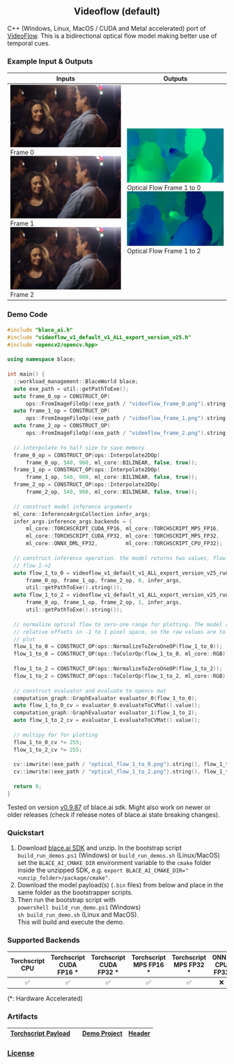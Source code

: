 <h2 style="text-align:center;">Videoflow (default)</h2>

C++ (Windows, Linux, MacOS / CUDA and Metal accelerated) port of [VideoFlow](https://github.com/XiaoyuShi97/VideoFlow). This is a bidirectional optical flow model making better use of temporal cues.

### Example Input & Outputs
| Inputs | Outputs |
|--------|----------|
| <img src="videoflow_frame_0.png" alt="Frame 0" width="512"/> Frame 0<img src="videoflow_frame_1.png" alt="Frame 1" width="512"/> Frame 1<img src="videoflow_frame_2.png" alt="Frame 2" width="512"/> Frame 2 | <img src="videoflow-default-ALL_optical_flow_1_to_0.png" alt="Optical Flow Frame 1 to 0" width="512"/> Optical Flow Frame 1 to 0<img src="videoflow-default-ALL_optical_flow_1_to_2.png" alt="Optical Flow Frame 1 to 2" width="512"/> Optical Flow Frame 1 to 2 |

### Demo Code
```cpp
#include "blace_ai.h"
#include "videoflow_v1_default_v1_ALL_export_version_v25.h"
#include <opencv2/opencv.hpp>

using namespace blace;

int main() {
  ::workload_management::BlaceWorld blace;
  auto exe_path = util::getPathToExe();
  auto frame_0_op = CONSTRUCT_OP(
      ops::FromImageFileOp((exe_path / "videoflow_frame_0.png").string()));
  auto frame_1_op = CONSTRUCT_OP(
      ops::FromImageFileOp((exe_path / "videoflow_frame_1.png").string()));
  auto frame_2_op = CONSTRUCT_OP(
      ops::FromImageFileOp((exe_path / "videoflow_frame_2.png").string()));

  // interpolate to half size to save memory
  frame_0_op = CONSTRUCT_OP(ops::Interpolate2DOp(
      frame_0_op, 540, 960, ml_core::BILINEAR, false, true));
  frame_1_op = CONSTRUCT_OP(ops::Interpolate2DOp(
      frame_1_op, 540, 960, ml_core::BILINEAR, false, true));
  frame_2_op = CONSTRUCT_OP(ops::Interpolate2DOp(
      frame_2_op, 540, 960, ml_core::BILINEAR, false, true));

  // construct model inference arguments
  ml_core::InferenceArgsCollection infer_args;
  infer_args.inference_args.backends = {
      ml_core::TORCHSCRIPT_CUDA_FP16, ml_core::TORCHSCRIPT_MPS_FP16,
      ml_core::TORCHSCRIPT_CUDA_FP32, ml_core::TORCHSCRIPT_MPS_FP32,
      ml_core::ONNX_DML_FP32,         ml_core::TORCHSCRIPT_CPU_FP32};

  // construct inference operation. the model returns two values, flow 1->0 and
  // flow 1->2
  auto flow_1_to_0 = videoflow_v1_default_v1_ALL_export_version_v25_run(
      frame_0_op, frame_1_op, frame_2_op, 0, infer_args,
      util::getPathToExe().string());
  auto flow_1_to_2 = videoflow_v1_default_v1_ALL_export_version_v25_run(
      frame_0_op, frame_1_op, frame_2_op, 1, infer_args,
      util::getPathToExe().string());

  // normalize optical flow to zero-one range for plotting. The model returns
  // relative offsets in -1 to 1 pixel space, so the raw values are to small to
  // plot
  flow_1_to_0 = CONSTRUCT_OP(ops::NormalizeToZeroOneOP(flow_1_to_0));
  flow_1_to_0 = CONSTRUCT_OP(ops::ToColorOp(flow_1_to_0, ml_core::RGB));

  flow_1_to_2 = CONSTRUCT_OP(ops::NormalizeToZeroOneOP(flow_1_to_2));
  flow_1_to_2 = CONSTRUCT_OP(ops::ToColorOp(flow_1_to_2, ml_core::RGB));

  // construct evaluator and evaluate to opencv mat
  computation_graph::GraphEvaluator evaluator_0(flow_1_to_0);
  auto flow_1_to_0_cv = evaluator_0.evaluateToCVMat().value();
  computation_graph::GraphEvaluator evaluator_1(flow_1_to_2);
  auto flow_1_to_2_cv = evaluator_1.evaluateToCVMat().value();

  // multipy for for plotting
  flow_1_to_0_cv *= 255;
  flow_1_to_2_cv *= 255;

  cv::imwrite((exe_path / "optical_flow_1_to_0.png").string(), flow_1_to_0_cv);
  cv::imwrite((exe_path / "optical_flow_1_to_2.png").string(), flow_1_to_2_cv);

  return 0;
}

```
Tested on version [v0.9.87](https://github.com/blace-ai/blace-ai/releases/tag/v0.9.87) of blace.ai sdk. Might also work on newer or older releases (check if release notes of blace.ai state breaking changes).

### Quickstart
1. Download [blace.ai SDK](https://github.com/blace-ai/blace-ai/releases/tag/v0.9.87) and unzip. In the bootstrap script `build_run_demos.ps1` (Windows) or `build_run_demos.sh` (Linux/MacOS) set the `BLACE_AI_CMAKE_DIR` environment variable to the `cmake` folder inside the unzipped SDK, e.g. `export BLACE_AI_CMAKE_DIR="<unzip_folder>/package/cmake"`. 
2. Download the model payload(s) (`.bin` files) from below and place in the same folder as the bootstrapper scripts.
3. Then run the bootstrap script with  
`powershell build_run_demo.ps1` (Windows)  
`sh build_run_demo.sh` (Linux and MacOS).  
This will build and execute the demo.

### Supported Backends
<table border="0" cellspacing="0" cellpadding="0" border-style="hidden" style="width:100%; text-align:center;">
 <thead>
    <tr>
      <th>Torchscript CPU</th>
      <th>Torchscript CUDA FP16 *</th>
      <th>Torchscript CUDA FP32 *</th>
      <th>Torchscript MPS FP16 *</th>
      <th>Torchscript MPS FP32 *</th>
      <th>ONNX CPU FP32</th>
      <th>ONNX DirectML FP32 *</th>
    </tr>
  </thead>
 <tr>
    <td>&#9989</td>
    <td>&#9989</td>
    <td>&#9989</td>
    <td>&#9989</td>
    <td>&#9989</td>
    <td>&#10060</td>
    <td>&#10060</td>
</table>
(*: Hardware Accelerated)

### Artifacts
| [**Torchscript Payload**](https://blace-ai-public.b-cdn.net/model-payload/0d9da5f6e755bfc394494b4667b8a244.bin) |  | [**Demo Project**](https://blace-ai-public.b-cdn.net/demos/videoflow_v1_default_v1_ALL_export_version_v25_demo.zip) | [**Header**](https://blace-ai-public.b-cdn.net/model-defs/videoflow_v1_default_v1_ALL_export_version_v25.h) |
|--------------------------------------------------------|---------------------|------------------------------------|------------------------------|
          

### [License](https://github.com/XiaoyuShi97/VideoFlow)
